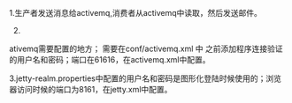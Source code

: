 1.生产者发送消息给activemq,消费者从activemq中读取，然后发送邮件。


2.
ativemq需要配置的地方；
需要在conf/activemq.xml  中</broker> 之前添加程序连接验证的用户名和密码；端口在61616，在activemq.xml中配置。
		<plugins>
			<simpleAuthenticationPlugin>
				<users>
					<authenticationUser username="king" password="rootroot" groups="users,admins"/>
				</users>
			</simpleAuthenticationPlugin>
		</plugins>
		
		

3.jetty-realm.properties中配置的用户名和密码是图形化登陆时候使用的；浏览器访问时候的端口为8161，在jetty.xml中配置。

